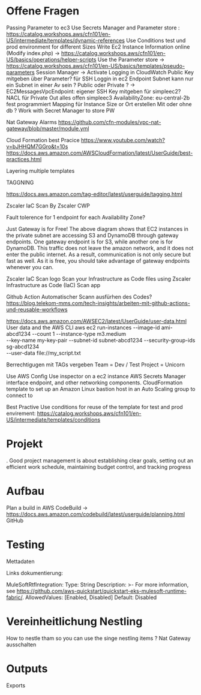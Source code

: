 # Offene Fragen

Passing Parameter to ec3 
Use Secrets Manager and Parameter store : https://catalog.workshops.aws/cfn101/en-US/intermediate/templates/dynamic-references
Use Conditions test und prod environment for different Sizes
Write Ec2 Instance Information online (Modify index.php) -> https://catalog.workshops.aws/cfn101/en-US/basics/operations/helper-scripts
Use the Parameter store -> https://catalog.workshops.aws/cfn101/en-US/basics/templates/pseudo-parameters
Session Manager -> Activate Logging in CloudWatch
Public Key mitgeben über Parameter? für SSH Loggin in ec2
Endpoint Subnet kann nur ein Subnet in einer Av sein ? Public oder Private ? ->  EC2MessagesVpcEndpoint:
eigener SSH Key mitgeben für simpleec2? 
NACL für Private Out alles offen
simpleec3 AvailabilityZone: eu-central-2b fest programmiert
Mapping für Instance Size or Ort erstellen
Mit oder ohne db ?
Work with Secret Manager to store PW 

Nat Gateway Alarms
https://github.com/cfn-modules/vpc-nat-gateway/blob/master/module.yml

Cloud Formation best Pracice 
https://www.youtube.com/watch?v=bJHHQM7GGro&t=10s
https://docs.aws.amazon.com/AWSCloudFormation/latest/UserGuide/best-practices.html


Layering multiple templates

TAGGNING

https://docs.aws.amazon.com/tag-editor/latest/userguide/tagging.html

Zscaler IaC Scan
By Zscaler CWP

Fault tolerence for 1 endpoint for each Availability Zone?

Just Gateway is for Free!
The above diagram shows that EC2 instances in the private subnet are accessing S3 and DynamoDB through gateway endpoints. One gateway endpoint is for S3, while another one is for DynamoDB. This traffic does not leave the amazon network, and it does not enter the public internet. As a result, communication is not only secure but fast as well. As it is free, you should take advantage of gateway endpoints whenever you can.

Zscaler IaC Scan logo
Scan your Infrastructure as Code files using Zscaler Infrastructure as Code (IaC) Scan app

Github Action Automatischer Scann ausfürhen des Codes?
https://blog.telekom-mms.com/tech-insights/arbeiten-mit-github-actions-und-reusable-workflows

https://docs.aws.amazon.com/AWSEC2/latest/UserGuide/user-data.html
User data and the AWS CLI
aws ec2 run-instances --image-id ami-abcd1234 --count 1 --instance-type m3.medium \
--key-name my-key-pair --subnet-id subnet-abcd1234 --security-group-ids sg-abcd1234 \
--user-data file://my_script.txt



Berrechtigugen mit TAGs vergeben 
Team = Dev / Test
Project = Unicorn

Use AWS Config 
Use inspector on a ec2 instance
AWS Secrets Manager interface endpoint, and other networking components.
CloudFormation template to set up an Amazon Linux bastion host in an Auto Scaling group to connect to 

Best Practive Use conditions for reuse of the template for test and prod envirement: https://catalog.workshops.aws/cfn101/en-US/intermediate/templates/conditions

# Projekt

. Good project management is about establishing clear goals, setting out an efficient work schedule, maintaining budget control, and tracking progress



# Aufbau
Plan a build in AWS CodeBuild -> https://docs.aws.amazon.com/codebuild/latest/userguide/planning.html GitHub

# Testing

Mettadaten 

Links dokumentierung:

MuleSoftRtfIntegration:
    Type: String
    Description: >-
      For more information, see
      https://github.com/aws-quickstart/quickstart-eks-mulesoft-runtime-fabric/.
    AllowedValues: [Enabled, Disabled]
    Default: Disabled

# Vereinheitlichung Nestling
How to nestle tham so you can use the singe nestling items ?
Nat Gateway ausschalten

# Outputs 
Exports
